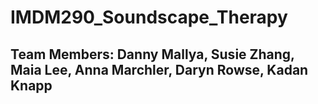 # IMDM290_Soundscape_Therapy

## Team Members: Danny Mallya, Susie Zhang, Maia Lee, Anna Marchler, Daryn Rowse, Kadan Knapp
